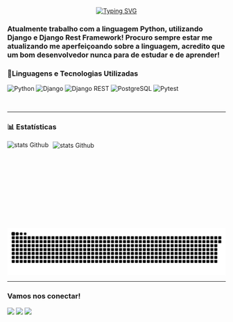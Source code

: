 <div align="center">
  <a href="https://git.io/typing-svg">
    <img src="https://readme-typing-svg.demolab.com?font=Fira+Code&size=25&duration=3500&pause=1000&color=4169E1&width=435&lines=%F0%9F%91%8B+Ol%C3%A1%2C+eu+sou+o+Erasmo!;Desenvolvedor+Back-End!%F0%9F%92%BB" alt="Typing SVG">
  </a>
</div>

### Atualmente trabalho com a linguagem Python, utilizando Django e Django Rest Framework! Procuro sempre estar me atualizando me aperfeiçoando sobre a linguagem, acredito que um bom desenvolvedor nunca para de estudar e de aprender! 

### 🤖Linguagens e Tecnologias Utilizadas 
![Python](https://img.shields.io/badge/-Python-3776AB?style=flat&logo=python&logoColor=white)
![Django](https://img.shields.io/badge/-Django-092E20?style=flat&logo=django&logoColor=white)
![Django REST](https://img.shields.io/badge/-Django%20REST-ff1709?style=flat&logo=django&logoColor=white&color=ff1709)
![PostgreSQL](https://img.shields.io/badge/-PostgreSQL-336791?style=flat&logo=postgresql&logoColor=white)
![Pytest](https://img.shields.io/badge/-Pytest-0A9EDC?style=flat&logo=pytest&logoColor=white)

<br>

---
### 📊 Estatísticas 
<p>
  <img
  align = "left"
  alt = "stats Github"
  height = "200"
  style = "padding-right: 10px;"
  src = "https://github-readme-stats.vercel.app/api?username=Dev-Erasmo-Oliveira&show_icons=true&theme=tokyonight&include_all_commits=true&locale=pt-br&count_private=true"
  />

  <img
  align = "center"
  alt = "stats Github"
  height = "200"
  style = "padding-right: 10px;"
  src = "https://github-readme-stats.vercel.app/api/top-langs/?username=Dev-Erasmo-Oliveira&theme=tokyonight&layout=compact&custom_title=Tecnologias"/>  
<br>


<picture align="center">
  <source media="(prefers-color-scheme: dark)" srcset="https://raw.githubusercontent.com/Dev-Erasmo-Oliveira/Dev-Erasmo-Oliveira/output/github-contribution-grid-snake-dark.svg">
  <source media="(prefers-color-scheme: light)" srcset="https://raw.githubusercontent.com/Dev-Erasmo-Oliveira/Dev-Erasmo-Oliveira/output/github-contribution-grid-snake-dark.svg">
  <img align="center" alt="github contribution grid snake animation" src="https://raw.githubusercontent.com/Dev-Erasmo-Oliveira/Dev-Erasmo-Oliveira/output/github-contribution-grid-snake.svg">
</picture>

---

### Vamos nos conectar!
<p> 
    <a href="https://instagram.com/ynw_erasmo" target="_blank"><img src="https://img.shields.io/badge/-Instagram-%23E4405F?style=for-the-badge&logo=instagram&logoColor=white" target="_blank"></a>
    <a href = "mailto:erasmohazzagui021@gmail.com"><img src="https://img.shields.io/badge/-Gmail-%23333?style=for-the-badge&logo=gmail&logoColor=white" target="_blank"></a>
    <a href="https://www.linkedin.com/in/erasmooliveiradev/" target="_blank"><img src="https://img.shields.io/badge/-LinkedIn-%230077B5?style=for-the-badge&logo=linkedin&logoColor=white" target="_blank"></a> 
</p>
